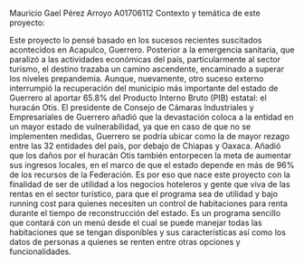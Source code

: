 Mauricio Gael Pérez Arroyo
A01706112
Contexto y temática de este proyecto:

Este proyecto lo pensé basado en los sucesos recientes suscitados acontecidos en Acapulco, Guerrero. 
Posterior a la emergencia sanitaria, que paralizó a las actividades económicas del país, particularmente
al sector turismo, el destino trazaba un camino ascendente, encaminado a superar los niveles prepandemia.
Aunque, nuevamente, otro suceso externo interrumpió la recuperación del municipio más importante del 
estado de Guerrero al aportar 65.8% del Producto Interno Bruto (PIB) estatal: el huracán Otis.
El presidente de  Consejo de Cámaras Industriales y Empresariales de Guerrero añadió que la devastación 
coloca a la entidad en un mayor estado de vulnerabilidad, ya que en caso de que no se implementen medidas, 
Guerrero se podría ubicar como la de mayor rezago entre las 32 entidades del país, por debajo de Chiapas
y Oaxaca. Añadió que los daños por el huracán Otis también entorpecen la meta de aumentar sus ingresos 
locales, en el marco de que el estado depende en más de 96% de los recursos de la Federación.
Es por eso que nace este proyecto con la finalidad de ser de utilidad a los negocios hoteleros y gente
que viva de las rentas en el sector turístico, para que el programa sea de utilidad y bajo running cost
para quienes necesiten un control de habitaciones para renta durante el tiempo de reconstrucción del
estado. Es un programa sencillo que contará con un menú desde el cual se puede manejar todas las 
habitaciones que se tengan disponibles y sus características así como los datos de personas a quienes se 
renten entre otras opciones y funcionalidades.

